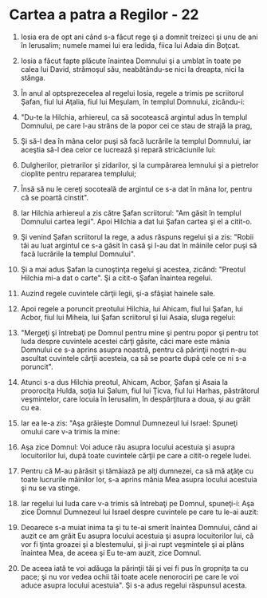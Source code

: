 # Cartea a patra a Regilor - 22

1. Iosia era de opt ani când s-a făcut rege şi a domnit treizeci şi unu de ani în Ierusalim; numele mamei lui era Iedida, fiica lui Adaia din Boţcat. 

2. Iosia a făcut fapte plăcute înaintea Domnului şi a umblat în toate pe calea lui David, strămoşul său, neabătându-se nici la dreapta, nici la stânga. 

3. În anul al optsprezecelea al regelui Iosia, regele a trimis pe scriitorul Şafan, fiul lui Aţalia, fiul lui Meşulam, în templul Domnului, zicându-i: 

4. "Du-te la Hilchia, arhiereul, ca să socotească argintul adus în templul Domnului, pe care l-au strâns de la popor cei ce stau de strajă la prag, 

5. Şi să-l dea în mâna celor puşi să facă lucrările la templul Domnului, iar aceştia să-l dea celor ce lucrează şi repară stricăciunile lui: 

6. Dulgherilor, pietrarilor şi zidarilor, şi la cumpărarea lemnului şi a pietrelor cioplite pentru repararea templului; 

7. Însă să nu le cereţi socoteală de argintul ce s-a dat în mâna lor, pentru că se poartă cinstit". 

8. Iar Hilchia arhiereul a zis către Şafan scriitorul: "Am găsit în templul Domnului cartea legii". Apoi Hilchia a dat lui Şafan cartea şi el a citit-o. 

9. Şi venind Şafan scriitorul la rege, a adus răspuns regelui şi a zis: "Robii tăi au luat argintul ce s-a găsit în casă şi l-au dat în mâinile celor puşi să facă lucrările la templul Domnului". 

10. Şi a mai adus Şafan la cunoştinţa regelui şi acestea, zicând: "Preotul Hilchia mi-a dat o carte". Şi a citit-o Şafan înaintea regelui. 

11. Auzind regele cuvintele cărţii legii, şi-a sfâşiat hainele sale. 

12. Apoi regele a poruncit preotului Hilchia, lui Ahicam, fiul lui Şafan, lui Acbor, fiul lui Miheia, lui Şafan scriitorul şi lui Asaia, sluga regelui: 

13. "Mergeţi şi întrebaţi pe Domnul pentru mine şi pentru popor şi pentru tot Iuda despre cuvintele acestei cărţi găsite, căci mare este mânia Domnului ce s-a aprins asupra noastră, pentru că părinţii noştri n-au ascultat cuvintele cărţii acesteia, ca să se poarte după cele ce ni s-a poruncit". 

14. Atunci s-a dus Hilchia preotul, Ahicam, Acbor, Şafan şi Asaia la proorociţa Hulda, soţia lui Şalum, fiul lui Ţicva, fiul lui Harhas, păstrătorul veşmintelor, care locuia în Ierusalim, în despărţitura a doua, şi au grăit cu ea. 

15. Iar ea le-a zis: "Aşa grăieşte Domnul Dumnezeul lui Israel: Spuneţi omului care v-a trimis la mine: 

16. Aşa zice Domnul: Voi aduce rău asupra locului acestuia şi asupra locuitorilor lui, după toate cuvintele cărţii pe care a citit-o regele Iudei. 

17. Pentru că M-au părăsit şi tămâiază pe alţi dumnezei, ca să mă aţâţe cu toate lucrurile mâinilor lor, s-a aprins mânia Mea asupra locului acestuia şi nu se va stinge. 

18. Iar regelui lui Iuda care v-a trimis să întrebaţi pe Domnul, spuneţi-i: Aşa zice Domnul Dumnezeul lui Israel despre cuvintele pe care tu le-ai auzit: 

19. Deoarece s-a muiat inima ta şi tu te-ai smerit înaintea Domnului, când ai auzit ce am grăit Eu asupra locului acestuia şi asupra locuitorilor lui, că vor fi ţinta groazei şi a blestemului, şi ji-ai rupt veşmintele şi ai plâns înaintea Mea, de aceea şi Eu te-am auzit, zice Domnul. 

20. De aceea iată te voi adăuga la părinţii tăi şi vei fi pus în gropniţa ta cu pace; şi nu vor vedea ochii tăi toate acele nenorociri pe care le voi aduce asupra locului acestuia". Şi s-a adus regelui răspunsul acesta. 

